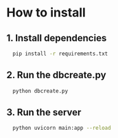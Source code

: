 # How to install

## 1. Install dependencies

```bash
  pip install -r requirements.txt
```

## 2. Run the dbcreate.py
```bash
  python dbcreate.py
```

## 3. Run the server
```bash
  python uvicorn main:app --reload
```